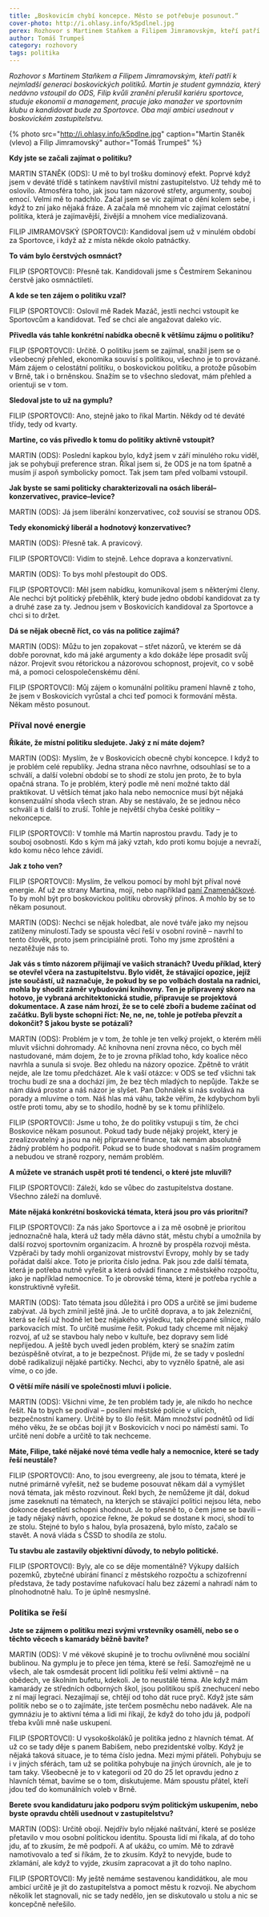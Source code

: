 ```yaml
---
title: „Boskovicím chybí koncepce. Město se potřebuje posunout.“
cover-photo: http://i.ohlasy.info/k5pdlnel.jpg
perex: Rozhovor s Martinem Staňkem a Filipem Jimramovským, kteří patří k nejmladší generaci boskovických politiků.
author: Tomáš Trumpeš
category: rozhovory
tags: politika
---
```


*Rozhovor s Martinem Staňkem a Filipem Jimramovským, kteří patří k nejmladší generaci boskovických politiků. Martin je student gymnázia, který nedávno vstoupil do ODS, Filip kvůli zranění přerušil kariéru sportovce, studuje ekonomii a management, pracuje jako manažer ve sportovním klubu a kandidovat bude za Sportovce. Oba mají ambici usednout v boskovickém zastupitelstvu.*

{% photo src="http://i.ohlasy.info/k5pdlne.jpg" caption="Martin Staněk (vlevo) a Filip Jimramovský" author="Tomáš Trumpeš" %}


**Kdy jste se začali zajímat o politiku?**

MARTIN STANĚK (ODS): U mě to byl trošku dominový efekt. Poprvé když jsem v deváté třídě s tatínkem navštívil místní zastupitelstvo. Už tehdy mě to oslovilo. Atmosféra toho, jak jsou tam názorové střety, argumenty, souboj emocí. Velmi mě to nadchlo. Začal jsem se víc zajímat o dění kolem sebe, i když to zní jako nějaká fráze. A začala mě mnohem víc zajímat celostátní politika, která je zajímavější, živější a mnohem více medializovaná.

FILIP JIMRAMOVSKÝ (SPORTOVCI): Kandidoval jsem už v minulém období za Sportovce, i když až z místa někde okolo patnáctky.

**To vám bylo čerstvých osmnáct?**

FILIP (SPORTOVCI): Přesně tak. Kandidovali jsme s Čestmírem Sekaninou čerstvě jako osmnáctiletí. 

**A kde se ten zájem o politiku vzal?**

FILIP (SPORTOVCI): Oslovil mě Radek Mazáč, jestli nechci vstoupit ke Sportovcům a kandidovat. Teď se chci ale angažovat daleko víc.

**Přivedla vás tahle konkrétní nabídka obecně k většímu zájmu o politiku?**

FILIP (SPORTOVCI): Určitě. O politiku jsem se zajímal, snažil jsem se o všeobecný přehled, ekonomika souvisí s politikou, všechno je to provázané. Mám zájem o celostátní politiku, o boskovickou politiku, a protože působím v Brně, tak i o brněnskou. Snažím se to všechno sledovat, mám přehled a orientuji se v tom.

**Sledoval jste to už na gymplu?**

FILIP (SPORTOVCI): Ano, stejně jako to říkal Martin. Někdy od té deváté třídy, tedy od kvarty.

**Martine, co vás přivedlo k tomu do politiky aktivně vstoupit?**

MARTIN (ODS): Poslední kapkou bylo, když jsem v září minulého roku viděl, jak se pohybují preference stran. Říkal jsem si, že ODS je na tom špatně a musím jí aspoň symbolicky pomoct. Tak jsem tam před volbami vstoupil.

**Jak byste se sami politicky charakterizovali na osách liberál–konzervativec, pravice–levice?**

MARTIN (ODS): Já jsem liberální konzervativec, což souvisí se stranou ODS.

**Tedy ekonomický liberál a hodnotový konzervativec?**

MARTIN (ODS): Přesně tak. A pravicový.

FILIP (SPORTOVCI): Vidím to stejně. Lehce doprava a konzervativní.

MARTIN (ODS): To bys mohl přestoupit do ODS.

FILIP (SPORTOVCI): Měl jsem nabídku, komunikoval jsem s některými členy. Ale nechci být politický přeběhlík, který bude jedno období kandidovat za ty a druhé zase za ty. Jednou jsem v Boskovicích kandidoval za Sportovce a chci si to držet.

**Dá se nějak obecně říct, co vás na politice zajímá?**

MARTIN (ODS): Můžu to jen zopakovat – střet názorů, ve kterém se dá dobře porovnat, kdo má jaké argumenty a kdo dokáže lépe prosadit svůj názor. Projevit svou rétorickou a názorovou schopnost, projevit, co v sobě má, a pomoci celospolečenskému dění.

FILIP (SPORTOVCI): Můj zájem o komunální politiku pramení hlavně z toho, že jsem v Boskovicích vyrůstal a chci teď pomoci k formování města. Někam město posunout.

### Příval nové energie

**Říkáte, že místní politiku sledujete. Jaký z ní máte dojem?**

MARTIN (ODS): Myslím, že v Boskovicích obecně chybí koncepce. I když to je problém celé republiky. Jedna strana něco navrhne, odsouhlasí se to a schválí, a další volební období se to shodí ze stolu jen proto, že to byla opačná strana. To je problém, který podle mě není možné takto dál praktikovat. U větších témat jako hala nebo nemocnice musí být nějaká konsenzuální shoda všech stran. Aby se nestávalo, že se jednou něco schválí a ti další to zruší. Tohle je největší chyba české politiky – nekoncepce.

FILIP (SPORTOVCI): V tomhle má Martin naprostou pravdu. Tady je to souboj osobností. Kdo s kým má jaký vztah, kdo proti komu bojuje a nevraží, kdo komu něco lehce závidí.

**Jak z toho ven?**

FILIP (SPORTOVCI): Myslím, že velkou pomocí by mohl být příval nové energie. Ať už ze strany Martina, mojí, nebo například [paní Znamenáčkové](http://www.ohlasy.info/clanky/2018/04/rozhovor-znamenackova.html). To by mohl být pro boskovickou politiku obrovský přínos. A mohlo by se to někam posunout.

MARTIN (ODS): Nechci se nějak holedbat, ale nové tváře jako my nejsou zatíženy minulostí.Tady se spousta věcí řeší v osobní rovině – navrhl to tento člověk, proto jsem principiálně proti. Toho my jsme zproštěni a nezatěžuje nás to.

**Jak vás s tímto názorem přijímají ve vašich stranách? Uvedu příklad, který se otevřel včera na zastupitelstvu. Bylo vidět, že stávající opozice, jejíž jste součástí, už naznačuje, že pokud by se po volbách dostala na radnici, mohla by shodit záměr vybudování knihovny. Ten je připravený skoro na hotovo, je vybraná architektonická studie, připravuje se projektová dokumentace. A zase nám hrozí, že se to celé zboří a budeme začínat od začátku. Byli byste schopni říct: Ne, ne, ne, tohle je potřeba převzít a dokončit? S jakou byste se potázali?**

MARTIN (ODS): Problém je v tom, že tohle je ten velký projekt, o kterém měli mluvit všichni dohromady. Ač knihovna není zrovna něco, co bych měl nastudované, mám dojem, že to je zrovna příklad toho, kdy koalice něco navrhla a sunula si svoje. Bez ohledu na názory opozice. Zpětně to vrátit nejde, ale lze tomu předcházet. Ale k vaší otázce: v ODS se teď všichni tak trochu budí ze sna a dochází jim, že bez těch mladých to nepůjde. Takže se nám dává prostor a náš názor je slyšet. Pan Dohnálek si nás svolává na porady a mluvíme o tom. Náš hlas má váhu, takže věřím, že kdybychom byli ostře proti tomu, aby se to shodilo, hodně by se k tomu přihlíželo.

FILIP (SPORTOVCI): Jsme u toho, že do politiky vstupuji s tím, že chci Boskovice někam posunout. Pokud tady bude nějaký projekt, který je zrealizovatelný a jsou na něj připravené finance, tak nemám absolutně žádný problém ho podpořit. Pokud se to bude shodovat s naším programem a nebudou ve straně rozpory, nemám problém.

**A můžete ve stranách uspět proti té tendenci, o které jste mluvili?**

FILIP (SPORTOVCI): Záleží, kdo se vůbec do zastupitelstva dostane. Všechno záleží na domluvě.

**Máte nějaká konkrétní boskovická témata, která jsou pro vás prioritní?**

FILIP (SPORTOVCI): Za nás jako Sportovce a i za mě osobně je prioritou jednoznačně hala, která už tady měla dávno stát, městu chybí a umožnila by další rozvoj sportovním organizacím. A hrozně by prospěla rozvoji města. Vzpěrači by tady mohli organizovat mistrovství Evropy, mohly by se tady pořádat další akce. Toto je priorita číslo jedna. Pak jsou zde další témata, která je potřeba nutně vyřešit a která odvádí finance z městského rozpočtu, jako je například nemocnice. To je obrovské téma, které je potřeba rychle a konstruktivně vyřešit.

MARTIN (ODS): Tato témata jsou důležitá i pro ODS a určitě se jimi budeme zabývat. Já bych zmínil ještě jiná. Je to určitě doprava, a to jak železniční, která se řeší už hodně let bez nějakého výsledku, tak přecpané silnice, málo parkovacích míst. To určitě musíme řešit. Pokud tady chceme mít nějaký rozvoj, ať už se stavbou haly nebo v kultuře, bez dopravy sem lidé nepřijedou. A ještě bych uvedl jeden problém, který se snažím zatím bezúspěšně otvírat, a to je bezpečnost. Přijde mi, že se tady v poslední době radikalizují nějaké partičky. Nechci, aby to vyznělo špatně, ale asi víme, o co jde.

**O větší míře násilí ve společnosti mluví i policie.**

MARTIN (ODS): Všichni víme, že ten problém tady je, ale nikdo ho nechce řešit. Na to bych se podíval – posílení městské policie v ulicích, bezpečnostní kamery. Určitě by to šlo řešit. Mám množství podnětů od lidí mého věku, že se občas bojí jít v Boskovicích v noci po náměstí sami. To určitě není dobře a určitě to tak nechceme.

**Máte, Filipe, také nějaké nové téma vedle haly a nemocnice, které se tady řeší neustále?**

FILIP (SPORTOVCI): Ano, to jsou evergreeny, ale jsou to témata, které je nutné primárně vyřešit, než se budeme posouvat někam dál a vymýšlet nová témata, jak město rozvinout. Řekl bych, že nemůžeme jít dál, dokud jsme zaseknutí na tématech, na kterých se stávající politici nejsou léta, nebo dokonce desetiletí schopni shodnout. Je to přesně to, o čem jsme se bavili – je tady nějaký návrh, opozice řekne, že pokud se dostane k moci, shodí to ze stolu. Stejné to bylo s halou, byla prosazená, bylo místo, začalo se stavět. A nová vláda s ČSSD to shodila ze stolu.

**Tu stavbu ale zastavily objektivní důvody, to nebylo politické.**

FILIP (SPORTOVCI): Byly, ale co se děje momentálně? Výkupy dalších pozemků, zbytečné ubírání financí z městského rozpočtu a schizofrenní představa, že tady postavíme nafukovací halu bez zázemí a nahradí nám to plnohodnotně halu. To je úplně nesmyslné.

### Politika se řeší

**Jste se zájmem o politiku mezi svými vrstevníky osamělí, nebo se o těchto věcech s kamarády běžně bavíte?**

MARTIN (ODS): V mé věkové skupině je to trochu ovlivněné mou sociální bublinou. Na gymplu je to přece jen téma, které se řeší. Samozřejmě ne u všech, ale tak osmdesát procent lidí politiku řeší velmi aktivně – na obědech, ve školním bufetu, kdekoli. Je to neustálé téma. Ale když mám kamarády ze středních odborných škol, jsou politikou spíš znechucení nebo z ní mají legraci. Nezajímají se, chtějí od toho dát ruce pryč. Když jste sám politik nebo se o to zajímáte, jste terčem posměchu nebo nadávek. Ale na gymnáziu je to aktivní téma a lidi mi říkají, že když do toho jdu já, podpoří třeba kvůli mně naše uskupení.

FILIP (SPORTOVCI): U vysokoškoláků je politika jedno z hlavních témat. Ať už co se tady děje s panem Babišem, nebo prezidentské volby. Když je nějaká taková situace, je to téma číslo jedna. Mezi mými přáteli. Pohybuju se i v jiných sférách, tam už se politika pohybuje na jiných úrovních, ale je to tam taky. Všeobecně je to v kategorii od 20 do 25 let opravdu jedno z hlavních témat, bavíme se o tom, diskutujeme. Mám spoustu přátel, kteří jdou teď do komunálních voleb v Brně.

**Berete svou kandidaturu jako podporu svým politickým uskupením, nebo byste opravdu chtěli usednout v zastupitelstvu?**

MARTIN (ODS): Určitě obojí. Nejdřív bylo nějaké naštvání, které se posléze přetavilo v mou osobní politickou identitu. Spousta lidí mi říkala, ať do toho jdu, ať to zkusím, že mě podpoří. A ať ukážu, co umím. Mě to zdravě namotivovalo a teď si říkám, že to zkusím. Když to nevyjde, bude to zklamání, ale když to vyjde, zkusím zapracovat a jít do toho naplno.

FILIP (SPORTOVCI): My ještě nemáme sestavenou kandidátkou, ale mou ambicí určitě je jít do zastupitelstva a pomoct městu k rozvoji. Ne abychom několik let stagnovali, nic se tady nedělo, jen se diskutovalo u stolu a nic se koncepčně neřešilo.
